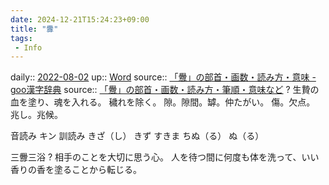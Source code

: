 ```yaml
---
date: 2024-12-21T15:24:23+09:00
title: "釁"
tags:
 - Info
---
```


daily:: [2022-08-02](Daily_Note/2022-08-02.md)
up:: [Word](Bar/Word.md)
source:: [「釁」の部首・画数・読み方・意味 - goo漢字辞典](https://dictionary.goo.ne.jp/word/kanji/%E9%87%81/#kanji_kanken-12060)
source:: [「釁」の部首・画数・読み方・筆順・意味など](https://kanji.jitenon.jp/kanjij/4853.html)
?
生贄の血を塗り、魂を入れる。
穢れを除く。
隙。隙間。罅。仲たがい。
傷。欠点。
兆し。兆候。

音読み	キン
訓読み	きざ（し）
きず
すきま
ちぬ（る）
ぬ（る）

三釁三浴
?
相手のことを大切に思う心。
人を待つ間に何度も体を洗って、いい香りの香を塗ることから転じる。